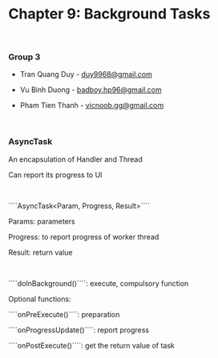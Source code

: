 Chapter 9: Background Tasks
===========================

 

### Group 3

-   Tran Quang Duy - <duy9968@gmail.com>

-   Vu Binh Duong - <badboy.hp96@gmail.com>

-   Pham Tien Thanh - <vicnoob.gg@gmail.com>

 

### AsyncTask

An encapsulation of Handler and Thread

Can report its progress to UI

 

\`\`\`\`AsyncTask\<Param, Progress, Result\>\`\`\`\`

Params: parameters

Progress: to report progress of worker thread

Result: return value

 

\`\`\`\`doInBackground()\`\`\`\`: execute, compulsory function

Optional functions:

\`\`\`\`onPreExecute()\`\`\`\`: preparation

\`\`\`\`onProgressUpdate()\`\`\`\`: report progress

\`\`\`\`onPostExecute()\`\`\`\`: get the return value of task
